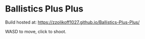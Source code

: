 # Ballistics Plus Plus
 
Build hosted at: https://zzolikoff1027.github.io/Ballistics-Plus-Plus/

WASD to move, click to shoot.

